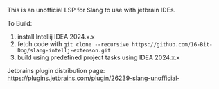 This is an unofficial LSP for Slang to use with jetbrain IDEs.

To Build:
1. install Intellij IDEA 2024.x.x
2. fetch code with `git clone --recursive https://github.com/16-Bit-Dog/slang-intellj-extenson.git`
3. build using predefined project tasks using IDEA 2024.x.x

Jetbrains plugin distribution page: https://plugins.jetbrains.com/plugin/26239-slang-unofficial-
